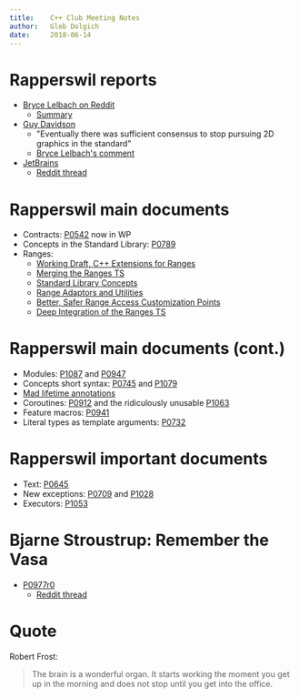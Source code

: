 ```yaml
---
title:    C++ Club Meeting Notes
author:   Gleb Dolgich
date:     2018-06-14
---
```


# Rapperswil reports

* [Bryce Lelbach on Reddit](https://www.reddit.com/r/cpp/comments/8prqzm/2018_rapperswil_iso_c_committee_trip_report/)
    * [Summary](https://www.reddit.com/r/cpp/comments/8prqzm/2018_rapperswil_iso_c_committee_trip_report/e0fi8gu/)
* [Guy Davidson](https://hatcat.com/?p=48)
    * "Eventually there was sufficient consensus to stop pursuing 2D graphics in the standard"
    * [Bryce Lelbach's comment](https://www.reddit.com/r/cpp/comments/8qt9yq/iso_c_committee_rapperswil_2018_trip_report/e0m52nr/)
* [JetBrains](https://blog.jetbrains.com/clion/2018/06/iso-cpp-committee-rapperswil-2018-trip-report/)
    * [Reddit thread](https://www.reddit.com/r/cpp/comments/8qt9yq/iso_c_committee_rapperswil_2018_trip_report/)

# Rapperswil main documents

* Contracts: [P0542](http://wg21.link/P0542r3) now in WP
* Concepts in the Standard Library: [P0789](http://wg21.link/P0789r3)
* Ranges:
    * [Working Draft, C++ Extensions for Ranges](http://www.open-std.org/jtc1/sc22/wg21/docs/papers/2016/n4569.pdf)
    * [Merging the Ranges TS](http://open-std.org/JTC1/SC22/WG21/docs/papers/2018/p0896r1.pdf)
    * [Standard Library Concepts](http://open-std.org/JTC1/SC22/WG21/docs/papers/2018/p0898r2.pdf)
    * [Range Adaptors and Utilities](http://open-std.org/JTC1/SC22/WG21/docs/papers/2018/p0789r3.pdf)
    * [Better, Safer Range Access Customization Points](http://open-std.org/JTC1/SC22/WG21/docs/papers/2018/p0970r1.pdf)
    * [Deep Integration of the Ranges TS](http://open-std.org/JTC1/SC22/WG21/docs/papers/2018/p1037r0.pdf)

# Rapperswil main documents (cont.)

* Modules: [P1087](http://wg21.link/P1087) and [P0947](wg21.link/p0947r0)
* Concepts short syntax: [P0745](http://open-std.org/JTC1/SC22/WG21/docs/papers/2018/p0745r1.pdf) and [P1079](http://open-std.org/JTC1/SC22/WG21/docs/papers/2018/p1079r0.pdf)
* [Mad lifetime annotations](http://wg21.link/P0936)
* Coroutines: [P0912](http://wg21.link/P0912) and the ridiculously unusable [P1063](http://wg21.link/P1063)
* Feature macros: [P0941](http://wg21.link/P0941)
* Literal types as template arguments: [P0732](http://wg21.link/P0732)

# Rapperswil important documents

* Text: [P0645](http://wg21.link/P0645r2)
* New exceptions: [P0709](http://wg21.link/P0709) and [P1028](http://wg21.link/P1028)
* Executors: [P1053](http://wg21.link/P1053)

# Bjarne Stroustrup: Remember the Vasa

* [P0977r0](http://open-std.org/JTC1/SC22/WG21/docs/papers/2018/p0977r0.pdf)
    * [Reddit thread](https://www.reddit.com/r/cpp/comments/8mp7in/bjarne_stroustrup_remember_the_vasa/)

# Quote

Robert Frost:

> The brain is a wonderful organ. It starts working the moment you get up in the morning and does not stop until you get into the office.
